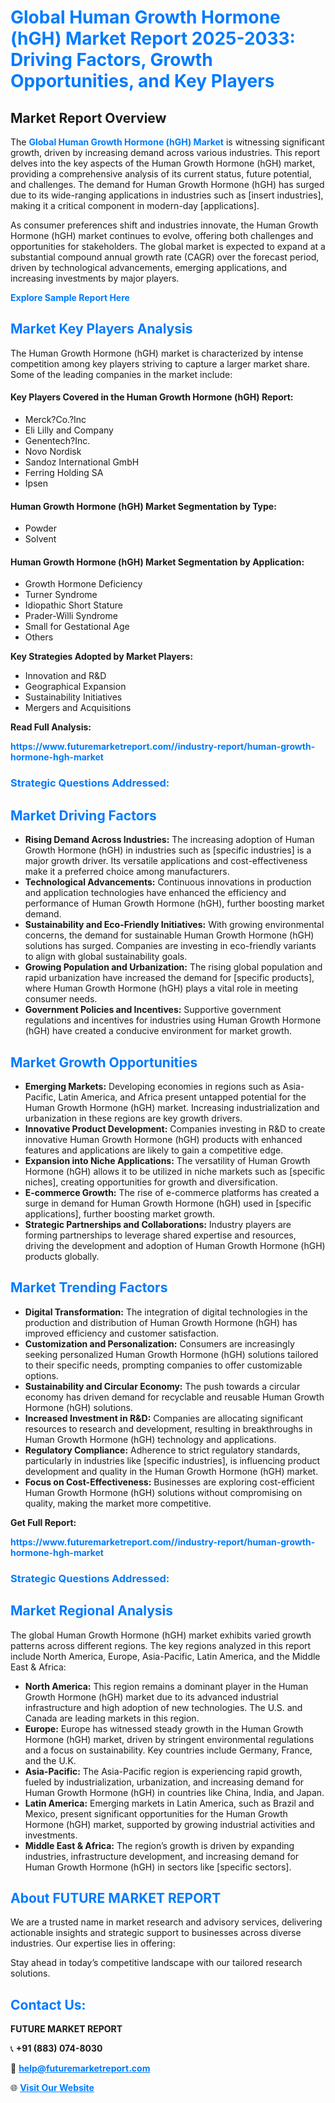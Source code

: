 <h1 style="color: #007BFF;">Global Human Growth Hormone (hGH) Market Report 2025-2033: Driving Factors, Growth Opportunities, and Key Players</h1>

<section id="overview">
<h2>Market Report Overview</h2>
<p>The <a href="https://www.futuremarketreport.com//industry-report/human-growth-hormone-hgh-market" style="color: #007BFF; text-decoration: none;"><strong>Global Human Growth Hormone (hGH) Market</strong></a> is witnessing significant growth, driven by increasing demand across various industries. This report delves into the key aspects of the Human Growth Hormone (hGH) market, providing a comprehensive analysis of its current status, future potential, and challenges. The demand for Human Growth Hormone (hGH) has surged due to its wide-ranging applications in industries such as [insert industries], making it a critical component in modern-day [applications].</p>
<p>As consumer preferences shift and industries innovate, the Human Growth Hormone (hGH) market continues to evolve, offering both challenges and opportunities for stakeholders. The global market is expected to expand at a substantial compound annual growth rate (CAGR) over the forecast period, driven by technological advancements, emerging applications, and increasing investments by major players.</p>
</section>

<section id="overview">
<p><a href="https://www.futuremarketreport.com//request-sample/reportId=60573" style="color: #007BFF; text-decoration: none;"><strong>Explore Sample Report Here</strong></a></p>
</section>

<section id="key-players">
<h2 style="color: #007BFF;">Market Key Players Analysis</h2>
<p>The Human Growth Hormone (hGH) market is characterized by intense competition among key players striving to capture a larger market share. Some of the leading companies in the market include:</p>
<h4>Key Players Covered in the Human Growth Hormone (hGH) Report:</h4>
<ul><li>Merck?Co.?Inc</li><li>Eli Lilly and Company</li><li>Genentech?Inc.</li><li>Novo Nordisk</li><li>Sandoz International GmbH</li><li>Ferring Holding SA</li><li>Ipsen</li></ul>
<h4>Human Growth Hormone (hGH) Market Segmentation by Type:</h4>
<ul><li>Powder</li><li>Solvent</li></ul>

<h4>Human Growth Hormone (hGH) Market Segmentation by Application:</h4>
<ul><li>Growth Hormone Deficiency</li><li>Turner Syndrome</li><li>Idiopathic Short Stature</li><li>Prader-Willi Syndrome</li><li>Small for Gestational Age</li><li>Others</li></ul>
<p><strong>Key Strategies Adopted by Market Players:</strong></p>
<ul>
<li>Innovation and R&D</li>
<li>Geographical Expansion</li>
<li>Sustainability Initiatives</li>
<li>Mergers and Acquisitions</li>
</ul>
</section>

<section>
<p><strong>Read Full Analysis: </strong></p><a href="https://www.futuremarketreport.com//industry-report/human-growth-hormone-hgh-market" style="color: #007BFF; text-decoration: none;"><strong>https://www.futuremarketreport.com//industry-report/human-growth-hormone-hgh-market</strong></a>
<h3 style="color: #007BFF;">Strategic Questions Addressed:</h3>
</section>

<section id="driving-factors">
<h2 style="color: #007BFF;">Market Driving Factors</h2>
<ul>
<li><strong>Rising Demand Across Industries:</strong> The increasing adoption of Human Growth Hormone (hGH) in industries such as [specific industries] is a major growth driver. Its versatile applications and cost-effectiveness make it a preferred choice among manufacturers.</li>
<li><strong>Technological Advancements:</strong> Continuous innovations in production and application technologies have enhanced the efficiency and performance of Human Growth Hormone (hGH), further boosting market demand.</li>
<li><strong>Sustainability and Eco-Friendly Initiatives:</strong> With growing environmental concerns, the demand for sustainable Human Growth Hormone (hGH) solutions has surged. Companies are investing in eco-friendly variants to align with global sustainability goals.</li>
<li><strong>Growing Population and Urbanization:</strong> The rising global population and rapid urbanization have increased the demand for [specific products], where Human Growth Hormone (hGH) plays a vital role in meeting consumer needs.</li>
<li><strong>Government Policies and Incentives:</strong> Supportive government regulations and incentives for industries using Human Growth Hormone (hGH) have created a conducive environment for market growth.</li>
</ul>
</section>

<section id="growth-opportunities">
<h2 style="color: #007BFF;">Market Growth Opportunities</h2>
<ul>
<li><strong>Emerging Markets:</strong> Developing economies in regions such as Asia-Pacific, Latin America, and Africa present untapped potential for the Human Growth Hormone (hGH) market. Increasing industrialization and urbanization in these regions are key growth drivers.</li>
<li><strong>Innovative Product Development:</strong> Companies investing in R&D to create innovative Human Growth Hormone (hGH) products with enhanced features and applications are likely to gain a competitive edge.</li>
<li><strong>Expansion into Niche Applications:</strong> The versatility of Human Growth Hormone (hGH) allows it to be utilized in niche markets such as [specific niches], creating opportunities for growth and diversification.</li>
<li><strong>E-commerce Growth:</strong> The rise of e-commerce platforms has created a surge in demand for Human Growth Hormone (hGH) used in [specific applications], further boosting market growth.</li>
<li><strong>Strategic Partnerships and Collaborations:</strong> Industry players are forming partnerships to leverage shared expertise and resources, driving the development and adoption of Human Growth Hormone (hGH) products globally.</li>
</ul>
</section>

<section id="trending-factors">
<h2 style="color: #007BFF;">Market Trending Factors</h2>
<ul>
<li><strong>Digital Transformation:</strong> The integration of digital technologies in the production and distribution of Human Growth Hormone (hGH) has improved efficiency and customer satisfaction.</li>
<li><strong>Customization and Personalization:</strong> Consumers are increasingly seeking personalized Human Growth Hormone (hGH) solutions tailored to their specific needs, prompting companies to offer customizable options.</li>
<li><strong>Sustainability and Circular Economy:</strong> The push towards a circular economy has driven demand for recyclable and reusable Human Growth Hormone (hGH) solutions.</li>
<li><strong>Increased Investment in R&D:</strong> Companies are allocating significant resources to research and development, resulting in breakthroughs in Human Growth Hormone (hGH) technology and applications.</li>
<li><strong>Regulatory Compliance:</strong> Adherence to strict regulatory standards, particularly in industries like [specific industries], is influencing product development and quality in the Human Growth Hormone (hGH) market.</li>
<li><strong>Focus on Cost-Effectiveness:</strong> Businesses are exploring cost-efficient Human Growth Hormone (hGH) solutions without compromising on quality, making the market more competitive.</li>
</ul>
</section>

<section>
<p><strong>Get Full Report: </strong></p><a href="https://www.futuremarketreport.com//industry-report/human-growth-hormone-hgh-market" style="color: #007BFF; text-decoration: none;"><strong>https://www.futuremarketreport.com//industry-report/human-growth-hormone-hgh-market</strong></a>
<h3 style="color: #007BFF;">Strategic Questions Addressed:</h3>
</section>


<section id="regional-analysis">
<h2 style="color: #007BFF;">Market Regional Analysis</h2>
<p>The global Human Growth Hormone (hGH) market exhibits varied growth patterns across different regions. The key regions analyzed in this report include North America, Europe, Asia-Pacific, Latin America, and the Middle East & Africa:</p>
<ul>
<li><strong>North America:</strong> This region remains a dominant player in the Human Growth Hormone (hGH) market due to its advanced industrial infrastructure and high adoption of new technologies. The U.S. and Canada are leading markets in this region.</li>
<li><strong>Europe:</strong> Europe has witnessed steady growth in the Human Growth Hormone (hGH) market, driven by stringent environmental regulations and a focus on sustainability. Key countries include Germany, France, and the U.K.</li>
<li><strong>Asia-Pacific:</strong> The Asia-Pacific region is experiencing rapid growth, fueled by industrialization, urbanization, and increasing demand for Human Growth Hormone (hGH) in countries like China, India, and Japan.</li>
<li><strong>Latin America:</strong> Emerging markets in Latin America, such as Brazil and Mexico, present significant opportunities for the Human Growth Hormone (hGH) market, supported by growing industrial activities and investments.</li>
<li><strong>Middle East & Africa:</strong> The region’s growth is driven by expanding industries, infrastructure development, and increasing demand for Human Growth Hormone (hGH) in sectors like [specific sectors].</li>
</ul>
</section>

<footer>
<h2 style="color: #007BFF;">About FUTURE MARKET REPORT</h2>
<p>We are a trusted name in market research and advisory services, delivering actionable insights and strategic support to businesses across diverse industries. Our expertise lies in offering:</p>

<p>Stay ahead in today’s competitive landscape with our tailored research solutions.</p>

<h2 style="color: #007BFF;">Contact Us:</h2>
<p><strong>FUTURE MARKET REPORT</strong></p>
<p>📞 <strong>+91 (883) 074-8030</strong></p>
<p>📧 <strong><a href="mailto:help@futuremarketreport.com" style="color: #007BFF;">help@futuremarketreport.com</a></strong></p>
<p>🌐 <strong><a href="https://www.futuremarketreport.com/" style="color: #007BFF;">Visit Our Website</a></strong></p>
</footer>